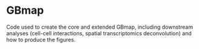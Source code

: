 # GBmap
Code used to create the core and extended GBmap, including downstream analyses (cell-cell interactions, spatial transcriptomics deconvolution) and how to produce the figures.

